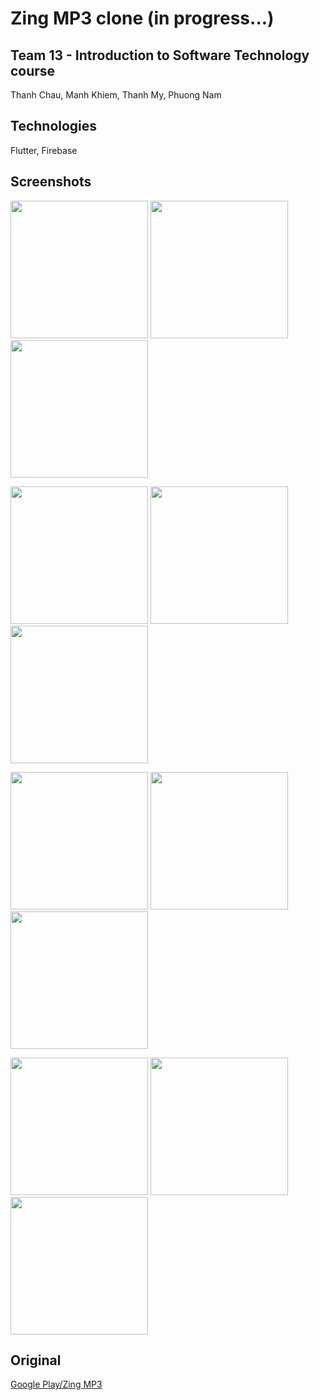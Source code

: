 # Zing MP3 clone (in progress...)
## Team 13 - Introduction to Software Technology course
Thanh Chau, Manh Khiem, Thanh My, Phuong Nam
## Technologies
Flutter, Firebase
## Screenshots
<p float="left">
  <img src="https://user-images.githubusercontent.com/90912187/148486488-a7b134e4-4728-4384-8f9e-1ba8b82e7945.png" width="220" />
  <img src="https://user-images.githubusercontent.com/90912187/148486543-3adbb08a-5cc9-4f87-bff9-55e372d0b6dc.png" width="220" /> 
  <img src="https://user-images.githubusercontent.com/90912187/148486568-a65f5caa-36a3-48ce-817a-65f23991b58d.png" width="220" /> 
</p>

<p float="left">
  <img src="https://user-images.githubusercontent.com/90912187/148486631-83e88d0b-cbf6-4e36-a4fc-f006a98f017e.png" width="220" /> 
  <img src="https://user-images.githubusercontent.com/90912187/148486588-2426d8cc-4209-49b1-8152-94386aa1fe76.png" width="220" /> 
  <img src="https://user-images.githubusercontent.com/90912187/148486602-cceb976a-f4f4-47c7-ae0c-4d173b86c1ba.png" width="220" /> 
</p>

<p float="left">
  <img src="https://user-images.githubusercontent.com/90912187/148486610-dc306460-40ca-411c-be20-e0fa2bb3cbc4.png" width="220" /> 
  <img src="https://user-images.githubusercontent.com/90912187/148486649-42e1b009-7a72-4d70-aaa0-45580b60ba4c.png" width="220" />
  <img src="https://user-images.githubusercontent.com/90912187/148486658-6c530e78-ac65-4617-adfa-df24d877435b.png" width="220" />   
</p>

<p float="left">
  <img src="https://user-images.githubusercontent.com/90912187/148486666-9f8e10cc-126d-4eb2-aef6-89d2af51f3c3.png" width="220" /> 
  <img src="https://user-images.githubusercontent.com/90912187/148486672-500a35d1-87ee-4655-80be-d989f3c68cf7.png" width="220" /> 
  <img src="https://user-images.githubusercontent.com/90912187/148486736-0848ad42-472f-4e5b-b091-b988c64fcea4.png" width="220" /> 
</p>

## Original
[Google Play/Zing MP3](https://play.google.com/store/apps/details?id=com.zing.mp3)
